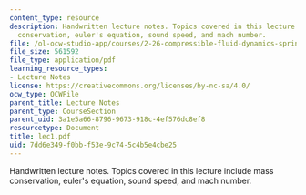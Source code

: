 ```yaml
---
content_type: resource
description: Handwritten lecture notes. Topics covered in this lecture include mass
  conservation, euler's equation, sound speed, and mach number.
file: /ol-ocw-studio-app/courses/2-26-compressible-fluid-dynamics-spring-2004/7dd6e349f0bbf53e9c745c4b5e4cbe25_lec1.pdf
file_size: 561592
file_type: application/pdf
learning_resource_types:
- Lecture Notes
license: https://creativecommons.org/licenses/by-nc-sa/4.0/
ocw_type: OCWFile
parent_title: Lecture Notes
parent_type: CourseSection
parent_uid: 3a1e5a66-8796-9673-918c-4ef576dc8ef8
resourcetype: Document
title: lec1.pdf
uid: 7dd6e349-f0bb-f53e-9c74-5c4b5e4cbe25
---
```

Handwritten lecture notes. Topics covered in this lecture include mass conservation, euler's equation, sound speed, and mach number.